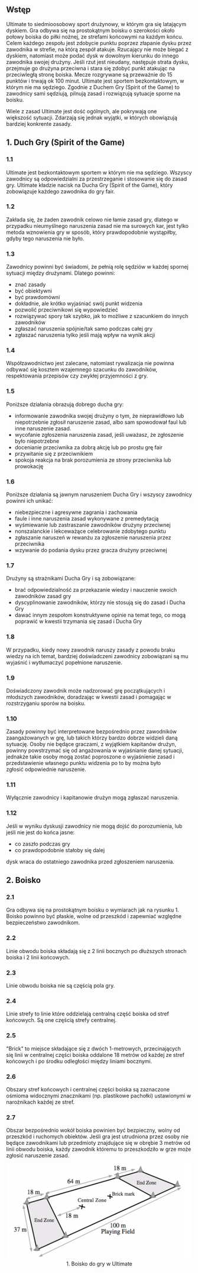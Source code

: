 ## Wstęp

Ultimate to siedmioosobowy sport drużynowy, w którym gra się latającym dyskiem. Gra odbywa się na prostokątnym boisku o szerokości około połowy boiska do piłki nożnej, ze strefami końcowymi na każdym końcu. Celem każdego zespołu jest zdobycie punktu poprzez złapanie dysku przez zawodnika w strefie, na którą zespół atakuje. Rzucający nie może biegać z dyskiem, natomiast może podać dysk  w dowolnym kierunku do innego zawodnika swojej drużyny. Jeśli rzut jest nieudany, następuje strata dysku, przejmuje go drużyna przeciwna i stara się zdobyć punkt atakując na przeciwległą stronę boiska. Mecze rozgrywane są przeważnie do 15 punktów i trwają ok 100 minut. Ultimate jest sportem bezkontaktowym, w którym nie ma sędziego. Zgodnie z Duchem Gry (Spirit of the Game) to zawodnicy sami sędziują, pilnują zasad i rozwiązują sytuacje sporne na boisku.

Wiele z zasad Ultimate jest dość ogólnych, ale pokrywają one większość sytuacji. Zdarzają się jednak wyjątki, w których obowiązują bardziej konkrente zasady.

## 1. Duch Gry (Spirit of the Game)

### 1.1

Ultimate jest bezkontaktowym sportem w którym nie ma sędziego. Wszyscy zawodnicy są odpowiedzialni za przestrzeganie	i stosowanie się do zasad gry. Ultimate kładzie nacisk na Ducha Gry (Spirit of the Game), który zobowiązuje każdego zawodnika do gry fair.

### 1.2

Zakłada się, że żaden zawodnik celowo nie łamie zasad gry, dlatego w przypadku nieumyślnego naruszenia zasad nie ma surowych kar, jest tylko metoda wznowienia gry w sposób, który prawdopodobnie wystąpiłby, gdyby tego naruszenia nie było.

### 1.3

Zawodnicy powinni być świadomi, że pełnią rolę sędziów w każdej spornej sytuacji między drużynami. Dlatego powinni:

- znać zasady
- być obiektywni
- być prawdomówni
- dokładnie, ale krótko wyjaśniać swój punkt widzenia
- pozwolić przeciwnikowi się wypowiedzieć
- rozwiązywać spory tak szybko, jak to możliwe z szacunkiem do innych zawodników
- zgłaszać naruszenia spójnie/tak samo podczas całej gry 
- zgłaszać naruszenia tylko jeśli mają wpływ na wynik akcji

### 1.4

Współzawodnictwo jest zalecane, natomiast rywalizacja nie powinna odbywać się kosztem wzajemnego szacunku do zawodników, respektowania przepisów czy zwykłej przyjemności z gry.

### 1.5

Poniższe działania obrazują dobrego ducha gry:

- informowanie zawodnika swojej drużyny o tym, że nieprawidłowo lub niepotrzebnie zgłosił naruszenie zasad, albo sam spowodował faul lub inne naruszenie zasad.
- wycofanie zgłoszenia naruszenia zasad, jeśli uważasz, że zgłoszenie było niepotrzebne
- docenianie przeciwnika za dobrą akcję lub po prostu grę fair
- przywitanie się z przeciwnikiem
- spokoja reakcja na brak porozumienia ze strony przeciwnika lub prowokację

### 1.6

Poniższe działania są jawnym naruszeniem Ducha Gry i wszyscy zawodnicy powinni ich unikać:

- niebezpieczne i agresywne zagrania i zachowania
- faule i inne naruszenia zasad wykonywane z premedytacją
- wyśmiewanie lub zastraszanie zawodników drużyny przeciwnej
- nonszalanckie i lekceważące celebrowanie zdobytego punktu
- zgłaszanie naruszeń w rewanżu za zgłoszenie naruszenia przez przeciwnika
- wzywanie do podania dysku przez gracza drużyny przeciwnej

### 1.7

Drużyny są strażnikami Ducha Gry i są zobowiązane:

- brać odpowiedzialność za przekazanie wiedzy i nauczenie swoich zawodników zasad gry
- dyscyplinowanie zawodników, którzy nie stosują się do zasad i Ducha Gry
- dawać innym zespołom konstruktywne opinie na temat tego, co mogą poprawić w kwestii trzymania się zasad i Ducha Gry


### 1.8

W przypadku, kiedy nowy zawodnik naruszy zasady z powodu braku wiedzy na ich temat, bardziej doświadczeni zawodnicy zobowiązani są mu wyjaśnić i wytłumaczyć popełnione naruszenie.

### 1.9

Doświadczony zawodnik może nadzorować grę początkujących i młodszych zawodników, doradzając w kwestii zasad i pomagając w rozstrzyganiu sporów na boisku.

### 1.10

Zasady powinny być interpretowane bezpośrednio przez zawodników zaangażowanych w grę, lub takich którzy bardzo dobrze widzieli daną sytuację. Osoby nie będące graczami, z wyjątkiem kapitanów drużyn, powinny powstrzymać się od angażowania w wyjaśnianie danej sytuacji, jednakże takie osoby mogą zostać poproszone o wyjaśnienie zasad i przedstawienie własnego punktu widzenia po to by można było zgłosić odpowiednie naruszenie.

### 1.11

Wyłącznie zawodnicy i kapitanowie drużyn mogą zgłaszać naruszenia.

### 1.12

Jeśli w wyniku dyskusji zawodnicy nie mogą dojść do porozumienia, lub jeśli nie jest do końca jasne:

- co zaszło podczas gry
- co prawdopodobnie stałoby się dalej

dysk wraca do ostatniego zawodnika przed zgłoszeniem naruszenia.

## 2. Boisko

### 2.1

Gra odbywa się na prostokątnym boisku o wymiarach jak na rysunku 1. Boisko powinno być płaskie, wolne od przeszkód i zapewniać względne bezpieczeństwo zawodnikom.

### 2.2

Linie obwodu boiska składają się z 2 linii bocznych po dłuższych stronach boiska i 2 linii końcowych.

### 2.3

Linie obwodu boiska nie są częścią pola gry.

### 2.4

Linie strefy to linie które oddzielają centralną część boiska od stref końcowych. Są one częścią strefy centralnej.

### 2.5

"Brick" to miejsce składające się z dwóch 1-metrowych, przecinających się linii w centralnej części boiska oddalone 18 metrów od każdej ze stref końcowych i po środku odległości między liniami bocznymi.

### 2.6

Obszary stref końcowych i centralnej części boiska są zaznaczone ośmioma widocznymi znacznikami (np. plastikowe pachołki) ustawionymi w narożnikach każdej ze stref.

### 2.7

Obszar bezpośrednio wokół boiska powinien być bezpieczny, wolny od przeszkód i ruchomych obiektów. Jeśli gra jest utrudniona przez osoby nie będące zawodnikami lub przedmioty znajdujące się w obrębie 3 metrów od linii obwodu boiska, każdy zawodnik któremu to przeszkodziło w grze może zgłosić naruszenie zasad.


<p align="center">
	<img src="field.png"/>
	<br/>
	1. Boisko do gry w Ultimate
</p>








